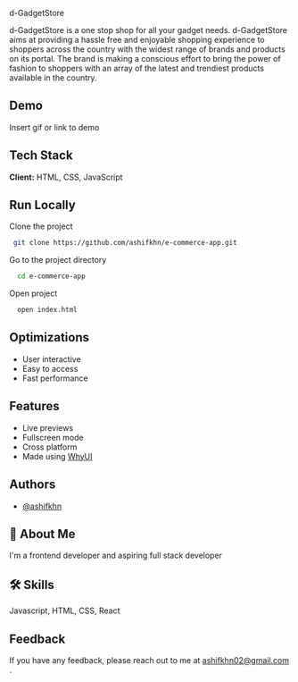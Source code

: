 
d-GadgetStore

d-GadgetStore is a one stop shop for all your gadget needs. 
d-GadgetStore aims at providing a hassle free and enjoyable shopping experience 
to shoppers across the country with the widest range of brands and products on its portal. 
The brand is making a conscious effort to bring the power of fashion to shoppers with an 
array of the latest and trendiest products available in the country.

## Demo

Insert gif or link to demo

## Tech Stack

**Client:** HTML, CSS, JavaScript


## Run Locally

Clone the project

```bash
 git clone https://github.com/ashifkhn/e-commerce-app.git
```

Go to the project directory

```bash
  cd e-commerce-app 
```

Open project

```bash
  open index.html
```
## Optimizations

- User interactive 
- Easy to access
- Fast performance

## Features

- Live previews
- Fullscreen mode
- Cross platform
- Made using [WhyUI](https://whyui.netlify.app/)

## Authors
- [@ashifkhn](https://www.github.com/ashifkhn)

## 🚀 About Me
I'm a frontend developer and aspiring full stack developer


## 🛠 Skills
Javascript, HTML, CSS, React

## Feedback

If you have any feedback, please reach out to me at ashifkhn02@gmail.com .

